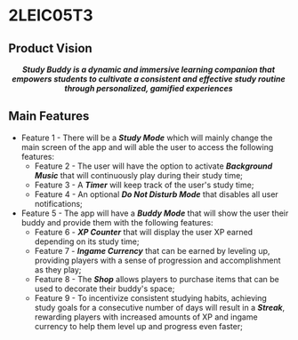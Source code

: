 # 2LEIC05T3

## Product Vision
<p align = "center"> <strong><em>
Study Buddy is a dynamic and immersive learning companion that empowers students to cultivate a consistent and effective study routine through personalized, gamified experiences </em></strong>
</p>

## Main Features

* Feature 1 - There will be a <em><strong>Study Mode</strong></em> which will mainly change the main screen of the app and will able the user to access the following features:
  * Feature 2 - The user will have the option to activate <em><strong>Background Music</strong></em> that will continuously play during their study time;
  * Feature 3 - A <em><strong>Timer</strong></em> will keep track of the user's study time;
  * Feature 4 - An optional <em><strong>Do Not Disturb Mode</strong></em> that disables all user notifications;
* Feature 5 - The app will have a <em><strong>Buddy Mode</strong></em> that will show the user their buddy and provide them with the following features:
  * Feature 6 - <em><strong>XP Counter</strong></em> that will display the user XP earned depending on its study time;
  * Feature 7 - <em><strong>Ingame Currency</strong></em> that can be earned by leveling up, providing players with a sense of progression and accomplishment as they play;
  * Feature 8 - The <em><strong>Shop</strong></em> allows players to purchase items that can be used to decorate their buddy's space;
  * Feature 9 - To incentivize consistent studying habits, achieving study goals for a consecutive number of days will result in a <em><strong>Streak</strong></em>, rewarding players with increased amounts of XP and ingame currency to help them level up and progress even faster;
